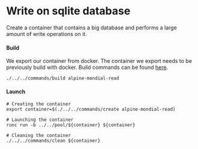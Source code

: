 # Write on sqlite database
Create a container that contains a big database and performs a large amount of write operations on it.

#### Build
We export our container from docker.  The container we export needs to be previously build with docker.  Build commands
can be found [here](../../../docker/alpine/mondial-read/README.md).
```shell script
./../../commands/build alpine-mondial-read
```

#### Launch
```shell script
# Creating the container
export container=$(./../../commands/create alpine-mondial-read)

# Launching the container
runc run -b ../../pool/${container} ${container}

# Cleaning the container
./../../commands/clean ${container}
```